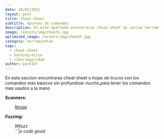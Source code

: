 ```yaml
---
date: 28/02/2021
layout: post
title: Cheat-Sheet
subtitle: Apuntes de comandos
description: En este apartado encontraras cheat-sheet de varias herramientas
image: /assets/img/cheatG.jpg
optimized_image: /assets/img/cheatP.jpg
category: herramientas
tags:
  - cheat-sheet
  - hacking-etico
  - ciberseguridad
author: park33r
---
```

En esta seccion encontraras cheat sheet o hojas de trucos con los comandos mas basicos sin profundisar mucho,para tener los comandos mas usados a la mano

<strong>Scanners:</strong><br>

&nbsp;&nbsp;&nbsp;&nbsp;&nbsp;&nbsp;&nbsp;&nbsp;<em>[Nmap](https://github.com/park33r/park33r.github.io/blob/master/pdf/nmap.pdf)<br>

<strong>Fuzzing:</strong><br>

&nbsp;&nbsp;&nbsp;&nbsp;&nbsp;&nbsp;&nbsp;&nbsp;<em>Wfuzz<br>
&nbsp;&nbsp;&nbsp;&nbsp;&nbsp;&nbsp;&nbsp;&nbsp;```js
    code good
  ```
    
  
  
  


